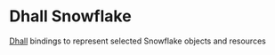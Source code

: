 # Dhall Snowflake

[Dhall](https://dhall-lang.org/) bindings to represent selected Snowflake objects and resources
